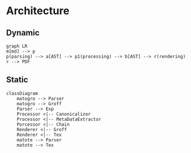 # Architecture
## Dynamic

```mermaid
graph LR
m[md] --> p
p(parsing) --> a[AST] --> p1(processing) --> b[AST] --> r(rendering)
r --> PDF
````

## Static

```mermaid
classDiagram
    matogro --> Parser
    matogro --> Groff
    Parser --> Exp
    Processor <|-- Canonicalizer
    Processor <|-- MetaDataExtractor
    Porcessor <|-- Chain
    Renderer <|-- Groff
    Renderer <|-- Tex
    matote --> Parser
    matote --> Tex
```